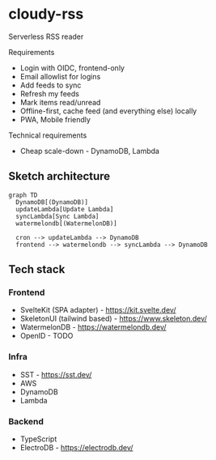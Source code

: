 # cloudy-rss

Serverless RSS reader

Requirements
- Login with OIDC, frontend-only
- Email allowlist for logins
- Add feeds to sync
- Refresh my feeds
- Mark items read/unread
- Offline-first, cache feed (and everything else) locally
- PWA, Mobile friendly

Technical requirements
- Cheap scale-down - DynamoDB, Lambda



## Sketch architecture

```mermaid
graph TD
  DynamoDB[(DynamoDB)]
  updateLambda[Update Lambda]
  syncLambda[Sync Lambda]
  watermelondb[(WatermelonDB)]

  cron --> updateLambda --> DynamoDB
  frontend --> watermelondb --> syncLambda --> DynamoDB
```

 ## Tech stack


### Frontend

 - SvelteKit (SPA adapter) - https://kit.svelte.dev/
 - SkeletonUI (tailwind based) - https://www.skeleton.dev/
 - WatermelonDB - https://watermelondb.dev/
 - OpenID - TODO

 ### Infra
 - SST - https://sst.dev/
 - AWS
  - DynamoDB
  - Lambda

 ### Backend
 - TypeScript
 - ElectroDB - https://electrodb.dev/